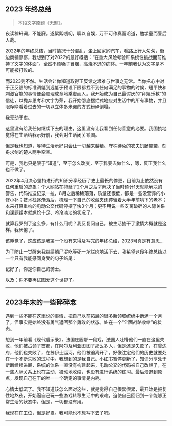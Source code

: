 ## 2023 年终总结

> 本段文字原题《无题》。

夜读稼轩词，不能寐。遂絮絮叨叨，聊以自娱，万不可作真而论道，勉学童而警后人哉。

2022年的年终总结，当时情况十分混乱，坐上回家的汽车，看路上行人匆匆，街边商铺寥寥，我想到了对2022的最好概括：“在重大风险考验和系统性挑战面前维持了文字的体面”。全然不顾嗓子冒烟，高烧不退的病体。一年前我认为文字是不可能被打败的。

而2023则不然。生活会让你知道取得正反馈之艰难与世事之无常。当你把心中对于正反馈的标准调低到远低于预设下限都找不到任何满足的事物的时候，短平快和刺激官能的事情便会顺理成章地乘虚而入。我开始成为自己最讨厌的“拜娱乐教”的信徒，以抛弃思考和文字为荣，我开始彻底摆烂式地应对生活中的所有事物，并且眼睁睁看着过去的一切以立体多米诺的方式粉碎倒塌。


我无动于衷。

这里没有给我任何继续下去的理由，这里没有让我看到任何善意的必要。我固执地觉得在生活给我示好前，我会对生活闭关锁国。

但是我也知道，等待生活示好只会让一切越来越糟。守株待兔的农夫饥肠辘辘，刻舟求剑的楚人两手空空。

可是，我也只是限于“知道“，至于怎么改变，至于我要去做什么，嗯，反正我什么也不做了。

2022年4月决心坚持进行的知识分享经历了史上最长的停更，目前为止依然没有任何重启的迹象；个人网站在拖延了2个月之后才解决了当时预计1天就能解决的警告，代码推送记录一拉，8月之后稀稀落落，质量还很低，都是一些没营养的小修小补；技术栈逐渐落后，梳理一下自己的收藏夹还停留着大半年前啃下的老本；本来打算重构的电动公交代码停摆了快3个月；更不用说一些支离破碎的人际关系和课题组本就尴尬十足、冷冷淡淡的状况了。

就算我罗列了这么多，有什么用呢？我反复问自己。被生活抽干了激情大概就是这样。我厌倦了。

该睡觉了，这应该是我第一个没有来得及写完的年终总结，2023可真是有意思…

为了防止一觉醒来我继续躺尸混吃等死一坨烂肉地活下去，我希望这段年终总结以一个只有我能感同身受的句子结尾：

记好了，你是你自己的骑士。

以及：你不要再试图爱这个世界了。

-------------------


## 2023年末的一些碎碎念

遇到一些不能在这里说的事情，把自己以前拓展的很多新领域统统中断满一个月了，但事实是始终没有勇气返回那个勇敢的状态。处在一个“全面战略收缩”的状态。

想到一年前看《现代启示录》，法国庄园那一段戏，法国人吐槽他们一直在这里失败，他们被占领了首都，在阿尔及利亚图图了那么多人，但是还是失败了，在奠边府，他们也失败了，在苏伊士运河，他们被迫离开了。好像注定他们的历史就要处在一个不断失败的过程中。我想到的是我自己。小红书暂停更新了，知识分享处于断断续续进展，系统的体系一直没有构建起来，电动公交的代码被自己改烂了，在一些人际关系上也在主动、被动地收缩，也没有进行系统的练习。最后溃退到原点，发现自己在干的唯一一个确定的事情是内耗。

心情太低沉了。我不知道该怎么面对这些，就是觉得自己很累很累，最开始是报复性地熬夜，开始逼自己玩一些游戏转移生活中的艰难，迫使自己回归到一个能够正常生活的状态中，但是，一切都没有用。

我现在在工位，但是好累。我可能也不想写下去了吧。


----------

